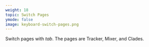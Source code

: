 ```yaml
---
weight: 18
topic: Switch Pages
ymode: false
image: keyboard-switch-pages.png
---
```

Switch pages with _tab_. The pages are Tracker, Mixer, and Clades.
